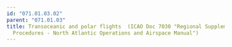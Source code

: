 ```yaml
---
id: "071.01.03.02"
parent: "071.01.03"
title: Transoceanic and polar flights  (ICAO Doc 7030 "Regional Supplementary
  Procedures - North Atlantic Operations and Airspace Manual")
---
```

